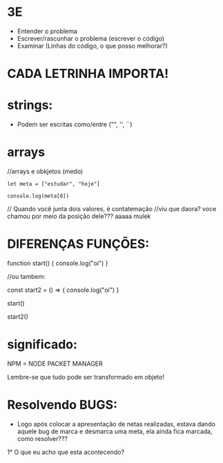 # 3E
- Entender o problema
- Escrever/rascunhar o problema (escrever o código)
- Examinar (Linhas do código, o que posso melhorar?)

# CADA LETRINHA IMPORTA!

# strings:
- Podem ser escritas como/entre ("", '', ``)

# arrays
//arrays e obkjetos (medo)

    let meta = ["estudar", "hoje"]

    console.log(meta[0])


// Quando você junta dois valores, é contatemação
//viu que daora? voce chamou por meio da posição dele??? aaaaa mulek

# DIFERENÇAS FUNÇÕES:

function start() {
    console.log("oi")
}

//ou tambem:

const start2 = () => {
    console.log("oi")
}


start()

start2()

# significado:

NPM = NODE PACKET MANAGER

Lembre-se que tudo pode ser transformado em objeto!

# Resolvendo BUGS:

- Logo após colocar a apresentação de netas realizadas, estava dando aquele bug de marca e desmarca uma meta, ela ainda fica marcada, como resolver???

1° O que eu acho que esta acontecendo?